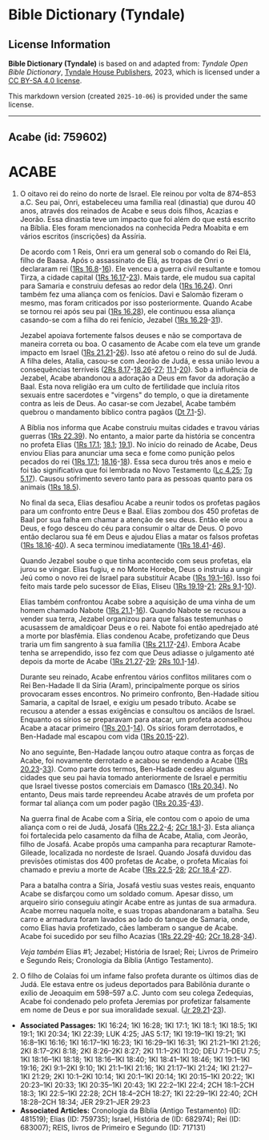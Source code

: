 # Bible Dictionary (Tyndale)

## License Information

**Bible Dictionary (Tyndale)** is based on and adapted from: _Tyndale Open Bible Dictionary_, [Tyndale House Publishers](https://tyndaleopenresources.com/), 2023, which is licensed under a [CC BY-SA 4.0 license](https://creativecommons.org/licenses/by-sa/4.0/legalcode.en).

This markdown version (created `2025-10-06`) is provided under the same license.



--------------------------------

## Acabe (id: 759602)

ACABE
=====

1. O oitavo rei do reino do norte de Israel. Ele reinou por volta de 874–853 a.C. Seu pai, Onri, estabeleceu uma família real (dinastia) que durou 40 anos, através dos reinados de Acabe e seus dois filhos, Acazias e Jeorão. Essa dinastia teve um impacto que foi além do que está escrito na Bíblia. Eles foram mencionados na conhecida Pedra Moabita e em vários escritos (inscrições) da Assíria.

    De acordo com 1 Reis, Onri era um general sob o comando do Rei Elá, filho de Baasa. Após o assassinato de Elá, as tropas de Onri o declararam rei ([1Rs 16\.8](https://ref.ly/1Kgs16:8-1Kgs16:16)\-[16](https://ref.ly/1Kgs16:8-1Kgs16:16)). Ele venceu a guerra civil resultante e tomou Tirza, a cidade capital ([1Rs 16\.17](https://ref.ly/1Kgs16:17-1Kgs16:23)\-[23](https://ref.ly/1Kgs16:17-1Kgs16:23)). Mais tarde, ele mudou sua capital para Samaria e construiu defesas ao redor dela ([1Rs 16\.24](https://ref.ly/1Kgs16:24)). Onri também fez uma aliança com os fenícios. Davi e Salomão fizeram o mesmo, mas foram criticados por isso posteriormente. Quando Acabe se tornou rei após seu pai ([1Rs 16\.28](https://ref.ly/1Kgs16:28)), ele continuou essa aliança casando\-se com a filha do rei fenício, Jezabel ([1Rs 16\.29](https://ref.ly/1Kgs16:29-1Kgs16:31)\-[31](https://ref.ly/1Kgs16:29-1Kgs16:31)).

    Jezabel apoiava fortemente falsos deuses e não se comportava de maneira correta ou boa. O casamento de Acabe com ela teve um grande impacto em Israel ([1Rs 21\.21](https://ref.ly/1Kgs21:21-1Kgs21:26)\-[26](https://ref.ly/1Kgs21:21-1Kgs21:26)). Isso até afetou o reino do sul de Judá. A filha deles, Atalia, casou\-se com Jeorão de Judá, e essa união levou a consequências terríveis ([2Rs 8\.17](https://ref.ly/2Kgs8:17-2Kgs8:18,2Kgs8:26-2Kgs8:27)\-[18,26](https://ref.ly/2Kgs8:17-2Kgs8:18,2Kgs8:26-2Kgs8:27)\-[27](https://ref.ly/2Kgs8:17-2Kgs8:18,2Kgs8:26-2Kgs8:27); [11\.1](https://ref.ly/2Kgs11:1-2Kgs11:20)\-[20](https://ref.ly/2Kgs11:1-2Kgs11:20)). Sob a influência de Jezabel, Acabe abandonou a adoração a Deus em favor da adoração a Baal. Esta nova religião era um culto de fertilidade que incluía ritos sexuais entre sacerdotes e "virgens" do templo, o que ia diretamente contra as leis de Deus. Ao casar\-se com Jezabel, Acabe também quebrou o mandamento bíblico contra pagãos ([Dt 7\.1](https://ref.ly/Deut7:1-Deut7:5)\-[5](https://ref.ly/Deut7:1-Deut7:5)).

    A Bíblia nos informa que Acabe construiu muitas cidades e travou várias guerras ([1Rs 22\.39](https://ref.ly/1Kgs22:39)). No entanto, a maior parte da história se concentra no profeta Elias ([1Rs 17\.1](https://ref.ly/1Kgs17:1); [18\.1](https://ref.ly/1Kgs18:1); [19\.1](https://ref.ly/1Kgs19:1)). No início do reinado de Acabe, Deus enviou Elias para anunciar uma seca e fome como punição pelos pecados do rei ([1Rs 17\.1](https://ref.ly/1Kgs17:1); [18\.16](https://ref.ly/1Kgs18:16-1Kgs18:18)\-[18](https://ref.ly/1Kgs18:16-1Kgs18:18)). Essa seca durou três anos e meio e foi tão significativa que foi lembrada no Novo Testamento ([Lc 4\.25](https://ref.ly/Luke4:25); [Tg 5\.17](https://ref.ly/Jas5:17)). Causou sofrimento severo tanto para as pessoas quanto para os animais ([1Rs 18\.5](https://ref.ly/1Kgs18:5)).

    No final da seca, Elias desafiou Acabe a reunir todos os profetas pagãos para um confronto entre Deus e Baal. Elias zombou dos 450 profetas de Baal por sua falha em chamar a atenção de seu deus. Então ele orou a Deus, e fogo desceu do céu para consumir o altar de Deus. O povo então declarou sua fé em Deus e ajudou Elias a matar os falsos profetas ([1Rs 18\.16](https://ref.ly/1Kgs18:16-1Kgs18:40)\-[40](https://ref.ly/1Kgs18:16-1Kgs18:40)). A seca terminou imediatamente ([1Rs 18\.41](https://ref.ly/1Kgs18:41-1Kgs18:46)\-[46](https://ref.ly/1Kgs18:41-1Kgs18:46)).

    Quando Jezabel soube o que tinha acontecido com seus profetas, ela jurou se vingar. Elias fugiu, e no Monte Horebe, Deus o instruiu a ungir Jeú como o novo rei de Israel para substituir Acabe ([1Rs 19\.1–16](https://ref.ly/1Kgs19:1-1Kgs19:16)). Isso foi feito mais tarde pelo sucessor de Elias, Eliseu ([1Rs 19\.19](https://ref.ly/1Kgs19:19-1Kgs19:21)\-[21](https://ref.ly/1Kgs19:19-1Kgs19:21); [2Rs 9\.1](https://ref.ly/2Kgs9:1-2Kgs9:10)\-[10](https://ref.ly/2Kgs9:1-2Kgs9:10)).

    Elias também confrontou Acabe sobre a aquisição de uma vinha de um homem chamado Nabote ([1Rs 21\.1](https://ref.ly/1Kgs21:1-1Kgs21:16)\-[16](https://ref.ly/1Kgs21:1-1Kgs21:16)). Quando Nabote se recusou a vender sua terra, Jezabel organizou para que falsas testemunhas o acusassem de amaldiçoar Deus e o rei. Nabote foi então apedrejado até a morte por blasfêmia. Elias condenou Acabe, profetizando que Deus traria um fim sangrento à sua família ([1Rs 21\.17](https://ref.ly/1Kgs21:17-1Kgs21:24)\-[24](https://ref.ly/1Kgs21:17-1Kgs21:24)). Embora Acabe tenha se arrependido, isso fez com que Deus adiasse o julgamento até depois da morte de Acabe ([1Rs 21\.27](https://ref.ly/1Kgs21:27-1Kgs21:29)\-[29](https://ref.ly/1Kgs21:27-1Kgs21:29); [2Rs 10\.1](https://ref.ly/2Kgs10:1-2Kgs10:14)\-[14](https://ref.ly/2Kgs10:1-2Kgs10:14)).

    Durante seu reinado, Acabe enfrentou vários conflitos militares com o Rei Ben\-Hadade II da Síria (Aram), principalmente porque os sírios provocaram esses encontros. No primeiro confronto, Ben\-Hadade sitiou Samaria, a capital de Israel, e exigiu um pesado tributo. Acabe se recusou a atender a essas exigências e consultou os anciãos de Israel. Enquanto os sírios se preparavam para atacar, um profeta aconselhou Acabe a atacar primeiro ([1Rs 20\.1](https://ref.ly/1Kgs20:1-1Kgs20:14)\-[14](https://ref.ly/1Kgs20:1-1Kgs20:14)). Os sírios foram derrotados, e Ben\-Hadade mal escapou com vida ([1Rs 20\.15](https://ref.ly/1Kgs20:15-1Kgs20:22)\-[22](https://ref.ly/1Kgs20:15-1Kgs20:22)).

    No ano seguinte, Ben\-Hadade lançou outro ataque contra as forças de Acabe, foi novamente derrotado e acabou se rendendo a Acabe ([1Rs 20\.23](https://ref.ly/1Kgs20:23-1Kgs20:33)\-[33](https://ref.ly/1Kgs20:23-1Kgs20:33)). Como parte dos termos, Ben\-Hadade cedeu algumas cidades que seu pai havia tomado anteriormente de Israel e permitiu que Israel tivesse postos comerciais em Damasco ([1Rs 20\.34](https://ref.ly/1Kgs20:34)). No entanto, Deus mais tarde repreendeu Acabe através de um profeta por formar tal aliança com um poder pagão ([1Rs 20\.35](https://ref.ly/1Kgs20:35-1Kgs20:43)\-[43](https://ref.ly/1Kgs20:35-1Kgs20:43)).

    Na guerra final de Acabe com a Síria, ele contou com o apoio de uma aliança com o rei de Judá, Josafá ([1Rs 22\.2](https://ref.ly/1Kgs22:2-1Kgs22:4)\-[4](https://ref.ly/1Kgs22:2-1Kgs22:4); [2Cr 18\.1](https://ref.ly/2Chr18:1-2Chr18:3)\-[3](https://ref.ly/2Chr18:1-2Chr18:3)). Esta aliança foi fortalecida pelo casamento da filha de Acabe, Atalia, com Jeorão, filho de Josafá. Acabe propôs uma campanha para recapturar Ramote\-Gileade, localizada no nordeste de Israel. Quando Josafá duvidou das previsões otimistas dos 400 profetas de Acabe, o profeta Micaías foi chamado e previu a morte de Acabe ([1Rs 22\.5](https://ref.ly/1Kgs22:5-1Kgs22:28)\-[28](https://ref.ly/1Kgs22:5-1Kgs22:28); [2Cr 18\.4](https://ref.ly/2Chr18:4-2Chr18:27)\-[27](https://ref.ly/2Chr18:4-2Chr18:27)).

    Para a batalha contra a Síria, Josafá vestiu suas vestes reais, enquanto Acabe se disfarçou como um soldado comum. Apesar disso, um arqueiro sírio conseguiu atingir Acabe entre as juntas de sua armadura. Acabe morreu naquela noite, e suas tropas abandonaram a batalha. Seu carro e armadura foram lavados ao lado do tanque de Samaria, onde, como Elias havia profetizado, cães lamberam o sangue de Acabe. Acabe foi sucedido por seu filho Acazias ([1Rs 22\.29](https://ref.ly/1Kgs22:29-1Kgs22:40)\-[40](https://ref.ly/1Kgs22:29-1Kgs22:40); [2Cr 18\.28](https://ref.ly/2Chr18:28-2Chr18:34)\-[34](https://ref.ly/2Chr18:28-2Chr18:34)).

    *Veja também* Elias \#1; Jezabel; História de Israel; Rei; Livros de Primeiro e Segundo Reis; Cronologia da Bíblia (Antigo Testamento).

2. O filho de Colaías foi um infame falso profeta durante os últimos dias de Judá. Ele estava entre os judeus deportados para Babilônia durante o exílio de Jeoaquim em 598–597 a.C. Junto com seu colega Zedequias, Acabe foi condenado pelo profeta Jeremias por profetizar falsamente em nome de Deus e por sua imoralidade sexual. ([Jr 29\.21](https://ref.ly/Jer29:21-Jer29:23)\-[23](https://ref.ly/Jer29:21-Jer29:23)).

* **Associated Passages:** 1KI 16:24; 1KI 16:28; 1KI 17:1; 1KI 18:1; 1KI 18:5; 1KI 19:1; 1KI 20:34; 1KI 22:39; LUK 4:25; JAS 5:17; 1KI 19:19–1KI 19:21; 1KI 16:8–1KI 16:16; 1KI 16:17–1KI 16:23; 1KI 16:29–1KI 16:31; 1KI 21:21–1KI 21:26; 2KI 8:17–2KI 8:18; 2KI 8:26–2KI 8:27; 2KI 11:1–2KI 11:20; DEU 7:1–DEU 7:5; 1KI 18:16–1KI 18:18; 1KI 18:16–1KI 18:40; 1KI 18:41–1KI 18:46; 1KI 19:1–1KI 19:16; 2KI 9:1–2KI 9:10; 1KI 21:1–1KI 21:16; 1KI 21:17–1KI 21:24; 1KI 21:27–1KI 21:29; 2KI 10:1–2KI 10:14; 1KI 20:1–1KI 20:14; 1KI 20:15–1KI 20:22; 1KI 20:23–1KI 20:33; 1KI 20:35–1KI 20:43; 1KI 22:2–1KI 22:4; 2CH 18:1–2CH 18:3; 1KI 22:5–1KI 22:28; 2CH 18:4–2CH 18:27; 1KI 22:29–1KI 22:40; 2CH 18:28–2CH 18:34; JER 29:21–JER 29:23
* **Associated Articles:** Cronologia da Bíblia (Antigo Testamento) (ID: 481519); Elias (ID: 759735); Israel, História de (ID: 682974); Rei (ID: 683007); REIS, livros de Primeiro e Segundo (ID: 717131)


